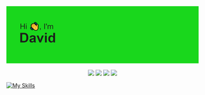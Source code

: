 <img src="header.png">



<p align="center">
  <img src="https://badges.pufler.dev/visits/DavidRabl/DavidRabl">
  <img src="https://badges.pufler.dev/years/DavidRabl">
  <img src="https://badges.pufler.dev/repos/DavidRabl">
  <img src="https://badges.pufler.dev/commits/periodicity/DavidRabl">
</p>

[![My Skills](https://skillicons.dev/icons?i=js,html,css,wasm)](https://skillicons.dev)
